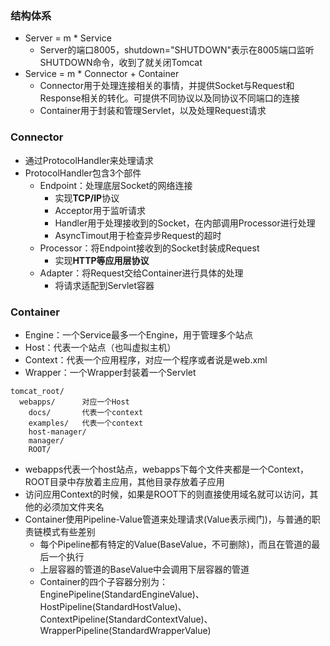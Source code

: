 ### 结构体系
- Server = m \* Service
  - Server的端口8005，shutdown="SHUTDOWN"表示在8005端口监听SHUTDOWN命令，收到了就关闭Tomcat
- Service = m \* Connector \+ Container
  - Connector用于处理连接相关的事情，并提供Socket与Request和Response相关的转化。可提供不同协议以及同协议不同端口的连接
  - Container用于封装和管理Servlet，以及处理Request请求

### Connector
- 通过ProtocolHandler来处理请求
- ProtocolHandler包含3个部件
  - Endpoint：处理底层Socket的网络连接
    - 实现**TCP/IP**协议
    - Acceptor用于监听请求
    - Handler用于处理接收到的Socket，在内部调用Processor进行处理
    - AsyncTimout用于检查异步Request的超时
  - Processor：将Endpoint接收到的Socket封装成Request
    - 实现**HTTP等应用层协议**
  - Adapter：将Request交给Container进行具体的处理
    - 将请求适配到Servlet容器

### Container
- Engine：一个Service最多一个Engine，用于管理多个站点
- Host：代表一个站点（也叫虚拟主机）
- Context：代表一个应用程序，对应一个程序或者说是web.xml
- Wrapper：一个Wrapper封装着一个Servlet
```
tomcat_root/
  webapps/      对应一个Host
    docs/       代表一个context
    examples/   代表一个context
    host-manager/
    manager/
    ROOT/
```
- webapps代表一个host站点，webapps下每个文件夹都是一个Context，ROOT目录中存放着主应用，其他目录存放着子应用
- 访问应用Context的时候，如果是ROOT下的则直接使用域名就可以访问，其他的必须加文件夹名
- Container使用Pipeline-Value管道来处理请求(Value表示阀门)，与普通的职责链模式有些差别
  - 每个Pipeline都有特定的Value(BaseValue，不可删除)，而且在管道的最后一个执行
  - 上层容器的管道的BaseValue中会调用下层容器的管道
  - Container的四个子容器分别为：EnginePipeline(StandardEngineValue)、HostPipeline(StandardHostValue)、ContextPipeline(StandardContextValue)、WrapperPipeline(StandardWrapperValue)
